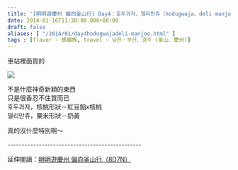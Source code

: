 ```yaml
---
title: '[明明遊慶州 偏向釜山行] Day4：호두과자、델리만쥬（hodugwaja、deli manjoo）'
date: 2014-01-16T11:30:00.000+08:00
draft: false
aliases: [ "/2014/01/day4hodugwajadeli-manjoo.html" ]
tags : [flavor - 螞蟻族, travel - 남한・부산、경주 (釜山、慶州)]
---
```


車站裡面買的  

![](/images/busanjj4g.jpg)

不是什麼神奇新穎的東西  
只是很香忍不住買而已  
호두과자，核桃形狀－紅豆餡x核桃  
델리만쥬，粟米形狀－奶黃  
  
真的沒什麼特別啊～  
  
\-----------------------------------------------  
  
延伸閱讀：[明明遊慶州 偏向釜山行（8D7N）](https://hidie.net/busanjj8d7n/)
